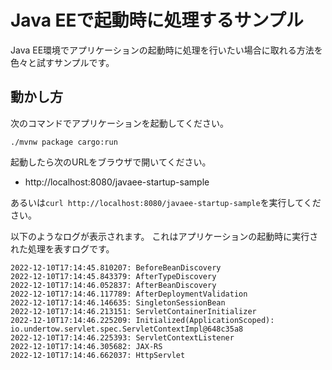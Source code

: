# Java EEで起動時に処理するサンプル

Java EE環境でアプリケーションの起動時に処理を行いたい場合に取れる方法を色々と試すサンプルです。

## 動かし方

次のコマンドでアプリケーションを起動してください。

```
./mvnw package cargo:run
```

起動したら次のURLをブラウザで開いてください。

* http://localhost:8080/javaee-startup-sample

あるいは`curl http://localhost:8080/javaee-startup-sample`を実行してください。

以下のようなログが表示されます。
これはアプリケーションの起動時に実行された処理を表すログです。

```
2022-12-10T17:14:45.810207: BeforeBeanDiscovery
2022-12-10T17:14:45.843379: AfterTypeDiscovery
2022-12-10T17:14:46.052837: AfterBeanDiscovery
2022-12-10T17:14:46.117789: AfterDeploymentValidation
2022-12-10T17:14:46.146635: SingletonSessionBean
2022-12-10T17:14:46.213151: ServletContainerInitializer
2022-12-10T17:14:46.225209: Initialized(ApplicationScoped): io.undertow.servlet.spec.ServletContextImpl@648c35a8
2022-12-10T17:14:46.225393: ServletContextListener
2022-12-10T17:14:46.305682: JAX-RS
2022-12-10T17:14:46.662037: HttpServlet
```

